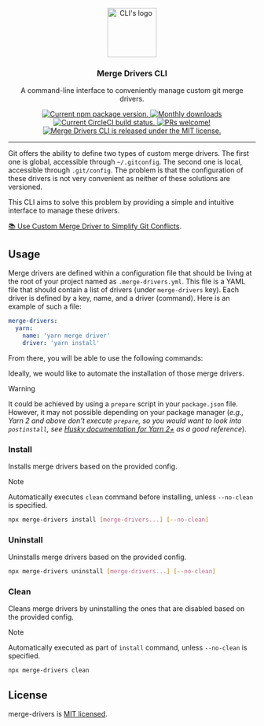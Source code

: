 <p align="center">
  <img height="100" src="https://github.com/charpeni/merge-drivers-cli/assets/7189823/88ff5ee8-ea54-4c0e-b51e-39c9474d1990" alt="CLI's logo">
</p>

<h3 align="center">
  Merge Drivers CLI
</h3>

<p align="center">
  A command-line interface to conveniently manage custom git merge drivers.
</p>

<p align="center">
  <a href="https://www.npmjs.org/package/merge-drivers">
    <img src="https://badge.fury.io/js/merge-drivers.svg" alt="Current npm package version." />
  </a>
  <a href="https://www.npmjs.org/package/merge-drivers">
    <img src="https://img.shields.io/npm/dm/merge-drivers" alt="Monthly downloads" />
  </a>
  <a href="https://circleci.com/gh/charpeni/merge-drivers-cli">
    <img src="https://circleci.com/gh/charpeni/merge-drivers-cli.svg?style=shield" alt="Current CircleCI build status." />
  </a>
  <a href="https://circleci.com/gh/charpeni/merge-drivers-cli">
    <img src="https://img.shields.io/badge/PRs-welcome-brightgreen.svg" alt="PRs welcome!" />
  </a>
  <a href="https://github.com/charpeni/merge-drivers-cli/blob/main/LICENSE">
    <img src="https://img.shields.io/badge/license-MIT-blue.svg" alt="Merge Drivers CLI is released under the MIT license." />
  </a>
</p>

<hr />

Git offers the ability to define two types of custom merge drivers. The first one is global, accessible through `~/.gitconfig`. The second one is local, accessible through `.git/config`. The problem is that the configuration of these drivers is not very convenient as neither of these solutions are versioned. 

This CLI aims to solve this problem by providing a simple and intuitive interface to manage these drivers.

[📚 Use Custom Merge Driver to Simplify Git Conflicts](https://www.charpeni.com/blog/use-custom-merge-driver-to-simplify-git-conflicts).

## Usage

Merge drivers are defined within a configuration file that should be living at the root of your project named as `.merge-drivers.yml`. This file is a YAML file that should contain a list of drivers (under `merge-drivers` key). Each driver is defined by a key, name, and a driver (command). Here is an example of such a file:

```yaml
merge-drivers:
  yarn:
    name: 'yarn merge driver'
    driver: 'yarn install'
```

From there, you will be able to use the following commands:

Ideally, we would like to automate the installation of those merge drivers.

> [!WARNING]
> It could be achieved by using a `prepare` script in your `package.json` file. However, it may not possible depending on your package manager (_e.g., Yarn 2 and above don't execute `prepare`, so you would want to look into `postinstall`, see [Husky documentation for Yarn 2+](https://typicode.github.io/husky/getting-started.html#yarn-2) as a good reference_).

### Install

Installs merge drivers based on the provided config.

> [!NOTE]
> Automatically executes `clean` command before installing, unless `--no-clean` is specified.

```sh
npx merge-drivers install [merge-drivers...] [--no-clean]
```

### Uninstall

Uninstalls merge drivers based on the provided config.

```sh
npx merge-drivers uninstall [merge-drivers...] [--no-clean]
```

### Clean

Cleans merge drivers by uninstalling the ones that are disabled based on the provided config.

> [!NOTE]
> Automatically executed as part of `install` command, unless `--no-clean` is specified.

```sh
npx merge-drivers clean
```

## License

merge-drivers is [MIT licensed](LICENSE).
